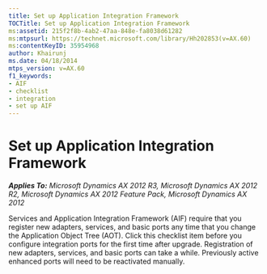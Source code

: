 ```yaml
---
title: Set up Application Integration Framework
TOCTitle: Set up Application Integration Framework
ms:assetid: 215f2f8b-4ab2-47aa-848e-fa8038d61282
ms:mtpsurl: https://technet.microsoft.com/library/Hh202853(v=AX.60)
ms:contentKeyID: 35954968
author: Khairunj
ms.date: 04/18/2014
mtps_version: v=AX.60
f1_keywords:
- AIF
- checklist
- integration
- set up AIF
---
```


# Set up Application Integration Framework 


_**Applies To:** Microsoft Dynamics AX 2012 R3, Microsoft Dynamics AX 2012 R2, Microsoft Dynamics AX 2012 Feature Pack, Microsoft Dynamics AX 2012_

Services and Application Integration Framework (AIF) require that you register new adapters, services, and basic ports any time that you change the Application Object Tree (AOT). Click this checklist item before you configure integration ports for the first time after upgrade. Registration of new adapters, services, and basic ports can take a while. Previously active enhanced ports will need to be reactivated manually.

  


